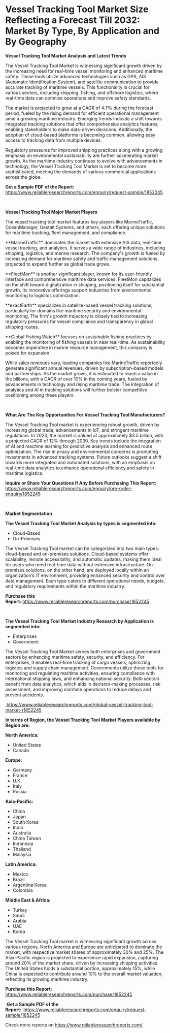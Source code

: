 <p><h1>Vessel Tracking Tool Market Size Reflecting a Forecast Till 2032: Market By Type, By Application and By Geography</h1></p><p><strong>Vessel Tracking Tool Market Analysis and Latest Trends</strong></p>
<p><p>The Vessel Tracking Tool Market is witnessing significant growth driven by the increasing need for real-time vessel monitoring and enhanced maritime safety. These tools utilize advanced technologies such as GPS, AIS (Automatic Identification System), and satellite communication to provide accurate tracking of maritime vessels. This functionality is crucial for various sectors, including shipping, fishing, and offshore logistics, where real-time data can optimize operations and improve safety standards.</p><p>The market is projected to grow at a CAGR of 4.7% during the forecast period, fueled by the rising demand for efficient operational management amid a growing maritime industry. Emerging trends indicate a shift towards integrated tracking solutions that offer comprehensive analytics features, enabling stakeholders to make data-driven decisions. Additionally, the adoption of cloud-based platforms is becoming common, allowing easy access to tracking data from multiple devices.</p><p>Regulatory pressures for improved shipping practices along with a growing emphasis on environmental sustainability are further accelerating market growth. As the maritime industry continues to evolve with advancements in technology, the Vessel Tracking Tool Market is set to become more sophisticated, meeting the demands of various commercial applications across the globe.</p></p>
<p><strong>Get a Sample PDF of the Report:&nbsp;</strong> <a href="https://www.reliableresearchreports.com/enquiry/request-sample/1852245?utm_campaign=2283&utm_medium=2&utm_source=Github&utm_content=ia&utm_term=11032025&utm_id=vessel-tracking-tool">https://www.reliableresearchreports.com/enquiry/request-sample/1852245</a></p>
<p>&nbsp;</p>
<p><strong>Vessel Tracking Tool Major Market Players</strong></p>
<p><p>The vessel tracking tool market features key players like MarineTraffic, OceanManager, Gestalt Systems, and others, each offering unique solutions for maritime tracking, fleet management, and compliance.</p><p>**MarineTraffic** dominates the market with extensive AIS data, real-time vessel tracking, and analytics. It serves a wide range of industries, including shipping, logistics, and marine research. The company's growth is fueled by increasing demand for maritime safety and traffic management solutions, projected to expand further as global trade grows.</p><p>**FleetMon** is another significant player, known for its user-friendly interface and comprehensive maritime data services. FleetMon capitalizes on the shift toward digitalization in shipping, positioning itself for substantial growth. Its innovative offerings support industries from environmental monitoring to logistics optimization.</p><p>**exactEarth** specializes in satellite-based vessel tracking solutions, particularly for domains like maritime security and environmental monitoring. The firm's growth trajectory is closely tied to increasing regulatory pressures for vessel compliance and transparency in global shipping routes.</p><p>**Global Fishing Watch** focuses on sustainable fishing practices by enabling the monitoring of fishing vessels in near real-time. As sustainability becomes imperative in marine resource management, this company is poised for expansion.</p><p>While sales revenues vary, leading companies like MarineTraffic reportedly generate significant annual revenues, driven by subscription-based models and partnerships. As the market grows, it is estimated to reach a value in the billions, with a CAGR of over 10% in the coming years, fueled by advancements in technology and rising maritime trade. The integration of analytics and AI in tracking solutions will further bolster competitive positioning among these players.</p></p>
<p>&nbsp;</p>
<p><strong>What Are The Key Opportunities For Vessel Tracking Tool Manufacturers?</strong></p>
<p><p>The Vessel Tracking Tool market is experiencing robust growth, driven by increasing global trade, advancements in IoT, and stringent maritime regulations. In 2023, the market is valued at approximately $3.5 billion, with a projected CAGR of 12% through 2030. Key trends include the integration of AI and machine learning for predictive analysis and enhanced route optimization. The rise in piracy and environmental concerns is prompting investments in advanced tracking systems. Future outlooks suggest a shift towards more integrated and automated solutions, with an emphasis on real-time data analytics to enhance operational efficiency and safety in maritime logistics.</p></p>
<p><strong>Inquire or Share Your Questions If Any Before Purchasing This Report:</strong> <a href="https://www.reliableresearchreports.com/enquiry/pre-order-enquiry/1852245?utm_campaign=2283&utm_medium=2&utm_source=Github&utm_content=ia&utm_term=11032025&utm_id=vessel-tracking-tool">https://www.reliableresearchreports.com/enquiry/pre-order-enquiry/1852245</a></p>
<p>&nbsp;</p>
<p><strong>Market Segmentation</strong></p>
<p><strong>The Vessel Tracking Tool Market Analysis by types is segmented into:</strong></p>
<p><ul><li>Cloud-Based</li><li>On-Premises</li></ul></p>
<p><p>The Vessel Tracking Tool market can be categorized into two main types: cloud-based and on-premises solutions. Cloud-based systems offer scalability, remote accessibility, and automatic updates, making them ideal for users who need real-time data without extensive infrastructure. On-premises solutions, on the other hand, are deployed locally within an organization’s IT environment, providing enhanced security and control over data management. Each type caters to different operational needs, budgets, and regulatory requirements within the maritime industry.</p></p>
<p><strong>Purchase this Report:&nbsp;</strong><a href="https://www.reliableresearchreports.com/purchase/1852245?utm_campaign=2283&utm_medium=2&utm_source=Github&utm_content=ia&utm_term=11032025&utm_id=vessel-tracking-tool">https://www.reliableresearchreports.com/purchase/1852245</a></p>
<p>&nbsp;</p>
<p><strong>The Vessel Tracking Tool Market Industry Research by Application is segmented into:</strong></p>
<p><ul><li>Enterprises</li><li>Government</li></ul></p>
<p><p>The Vessel Tracking Tool Market serves both enterprises and government sectors by enhancing maritime safety, security, and efficiency. For enterprises, it enables real-time tracking of cargo vessels, optimizing logistics and supply chain management. Governments utilize these tools for monitoring and regulating maritime activities, ensuring compliance with international shipping laws, and enhancing national security. Both sectors benefit from data analytics, which aids in decision-making processes, risk assessment, and improving maritime operations to reduce delays and prevent accidents.</p></p>
<p><a href="https://www.reliableresearchreports.com/global-vessel-tracking-tool-market-r1852245?utm_campaign=2283&utm_medium=2&utm_source=Github&utm_content=ia&utm_term=11032025&utm_id=vessel-tracking-tool">&nbsp;https://www.reliableresearchreports.com/global-vessel-tracking-tool-market-r1852245</a></p>
<p><strong>In terms of Region, the Vessel Tracking Tool Market Players available by Region are:</strong></p>
<p>
    <p> <strong> North America: </strong>
        <ul>
            <li>United States</li>
            <li>Canada</li>
        </ul>
        </p> 
    <p> <strong> Europe: </strong>
        <ul>
            <li>Germany</li>
            <li>France</li>
            <li>U.K.</li>
            <li>Italy</li>
            <li>Russia</li>
        </ul>
        </p> 
    <p> <strong> Asia-Pacific: </strong>
        <ul>
            <li>China</li>
            <li>Japan</li>
            <li>South Korea</li>
            <li>India</li>
            <li>Australia</li>
            <li>China Taiwan</li>
            <li>Indonesia</li>
            <li>Thailand</li>
            <li>Malaysia</li>
        </ul>
        </p> 
    <p> <strong> Latin America: </strong>
        <ul>
            <li>Mexico</li>
            <li>Brazil</li>
            <li>Argentina Korea</li>
            <li>Colombia</li>
        </ul>
        </p> 
    <p> <strong> Middle East & Africa: </strong>
        <ul>
            <li>Turkey</li>
            <li>Saudi</li>
            <li>Arabia</li>
            <li>UAE</li>
            <li>Korea</li>
        </ul>
    </p>
    </p>
<p><p>The Vessel Tracking Tool market is witnessing significant growth across various regions. North America and Europe are anticipated to dominate the market, with respective market shares of approximately 30% and 25%. The Asia-Pacific region is projected to experience rapid expansion, capturing around 20% of the market share, driven by increasing shipping activities. The United States holds a substantial portion, approximately 15%, while China is expected to contribute around 10% to the overall market valuation, reflecting its growing maritime industry.</p></p>
<p><strong>Purchase this Report: </strong><a href="https://www.reliableresearchreports.com/purchase/1852245?utm_campaign=2283&utm_medium=2&utm_source=Github&utm_content=ia&utm_term=11032025&utm_id=vessel-tracking-tool">https://www.reliableresearchreports.com/purchase/1852245</a></p>
<p>&nbsp;<strong>Get a Sample PDF of the Report:&nbsp;&nbsp;</strong><a href="https://www.reliableresearchreports.com/enquiry/request-sample/1852245?utm_campaign=2283&utm_medium=2&utm_source=Github&utm_content=ia&utm_term=11032025&utm_id=vessel-tracking-tool">https://www.reliableresearchreports.com/enquiry/request-sample/1852245</a></p>
<p><strong></strong></p>
<p>Check more reports on <a href="https://www.reliableresearchreports.com/?utm_campaign=2283&utm_medium=2&utm_source=Github&utm_content=ia&utm_term=11032025&utm_id=vessel-tracking-tool">https://www.reliableresearchreports.com/</a></p>